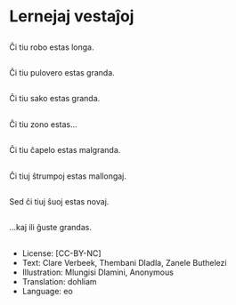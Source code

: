 # Lernejaj vestaĵoj

##
Ĉi tiu robo estas longa.

##
Ĉi tiu pulovero estas granda.

##
Ĉi tiu sako estas granda.

##
Ĉi tiu zono estas...

##
Ĉi tiu ĉapelo estas malgranda.

##
Ĉi tiuj ŝtrumpoj estas mallongaj.

##
Sed ĉi tiuj ŝuoj estas novaj.

##
...kaj ili ĝuste grandas.

##
* License: [CC-BY-NC]
* Text: Clare Verbeek, Thembani Dladla, Zanele Buthelezi
* Illustration: Mlungisi Dlamini, Anonymous
* Translation: dohliam
* Language: eo

